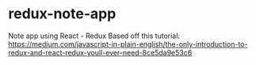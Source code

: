 # redux-note-app
Note app using React - Redux
Based off this tutorial: https://medium.com/javascript-in-plain-english/the-only-introduction-to-redux-and-react-redux-youll-ever-need-8ce5da9e53c6
